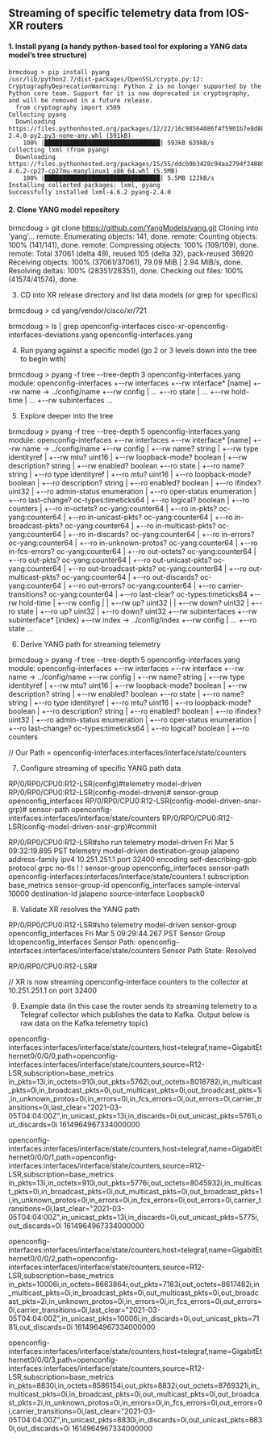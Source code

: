 ## Streaming of specific telemetry data from IOS-XR routers

#### 1.	Install pyang (a handy python-based tool for exploring a YANG data model’s tree structure)
```
brmcdoug > pip install pyang
/usr/lib/python2.7/dist-packages/OpenSSL/crypto.py:12: CryptographyDeprecationWarning: Python 2 is no longer supported by the Python core team. Support for it is now deprecated in cryptography, and will be removed in a future release.
  from cryptography import x509
Collecting pyang
  Downloading https://files.pythonhosted.org/packages/12/22/16c98564086f4f5901b7e8d886ad928ce6eceb577b3504edc333762df92f/pyang-2.4.0-py2.py3-none-any.whl (591kB)
    100% |████████████████████████████████| 593kB 639kB/s 
Collecting lxml (from pyang)
  Downloading https://files.pythonhosted.org/packages/15/55/ddcb9b3428c94aa2794f248897418178ee812288688f9cc8ec5147a4be47/lxml-4.6.2-cp27-cp27mu-manylinux1_x86_64.whl (5.5MB)
    100% |████████████████████████████████| 5.5MB 122kB/s 
Installing collected packages: lxml, pyang
Successfully installed lxml-4.6.2 pyang-2.4.0
```

#### 2.	Clone YANG model repository

brmcdoug > git clone https://github.com/YangModels/yang.git
Cloning into 'yang'...
remote: Enumerating objects: 141, done.
remote: Counting objects: 100% (141/141), done.
remote: Compressing objects: 100% (109/109), done.
remote: Total 37061 (delta 49), reused 105 (delta 32), pack-reused 36920
Receiving objects: 100% (37061/37061), 79.09 MiB | 2.94 MiB/s, done.
Resolving deltas: 100% (28351/28351), done.
Checking out files: 100% (41574/41574), done.


3.	CD into XR release directory and list data models (or grep for specifics)

brmcdoug > cd yang/vendor/cisco/xr/721

brmcdoug > ls | grep openconfig-interfaces
cisco-xr-openconfig-interfaces-deviations.yang
openconfig-interfaces.yang


4.	Run pyang against a specific model (go 2 or 3 levels down into the tree to begin with)

brmcdoug > pyang -f tree --tree-depth 3 openconfig-interfaces.yang
module: openconfig-interfaces
  +--rw interfaces
     +--rw interface* [name]
        +--rw name             -> ../config/name
        +--rw config
        |     ...
        +--ro state
        |     ...
        +--rw hold-time
        |     ...
        +--rw subinterfaces
              ...


5.	Explore deeper into the tree

brmcdoug > pyang -f tree --tree-depth 5 openconfig-interfaces.yang
module: openconfig-interfaces
  +--rw interfaces
     +--rw interface* [name]
        +--rw name             -> ../config/name
        +--rw config
        |  +--rw name?            string
        |  +--rw type             identityref
        |  +--rw mtu?             uint16
        |  +--rw loopback-mode?   boolean
        |  +--rw description?     string
        |  +--rw enabled?         boolean
        +--ro state
        |  +--ro name?            string
        |  +--ro type             identityref
        |  +--ro mtu?             uint16
        |  +--ro loopback-mode?   boolean
        |  +--ro description?     string
        |  +--ro enabled?         boolean
        |  +--ro ifindex?         uint32
        |  +--ro admin-status     enumeration
        |  +--ro oper-status      enumeration
        |  +--ro last-change?     oc-types:timeticks64
        |  +--ro logical?         boolean
        |  +--ro counters
        |     +--ro in-octets?             oc-yang:counter64
        |     +--ro in-pkts?               oc-yang:counter64
        |     +--ro in-unicast-pkts?       oc-yang:counter64
        |     +--ro in-broadcast-pkts?     oc-yang:counter64
        |     +--ro in-multicast-pkts?     oc-yang:counter64
        |     +--ro in-discards?           oc-yang:counter64
        |     +--ro in-errors?             oc-yang:counter64
        |     +--ro in-unknown-protos?     oc-yang:counter64
        |     +--ro in-fcs-errors?         oc-yang:counter64
        |     +--ro out-octets?            oc-yang:counter64
        |     +--ro out-pkts?              oc-yang:counter64
        |     +--ro out-unicast-pkts?      oc-yang:counter64
        |     +--ro out-broadcast-pkts?    oc-yang:counter64
        |     +--ro out-multicast-pkts?    oc-yang:counter64
        |     +--ro out-discards?          oc-yang:counter64
        |     +--ro out-errors?            oc-yang:counter64
        |     +--ro carrier-transitions?   oc-yang:counter64
        |     +--ro last-clear?            oc-types:timeticks64
        +--rw hold-time
        |  +--rw config
        |  |  +--rw up?     uint32
        |  |  +--rw down?   uint32
        |  +--ro state
        |     +--ro up?     uint32
        |     +--ro down?   uint32
        +--rw subinterfaces
           +--rw subinterface* [index]
              +--rw index     -> ../config/index
              +--rw config
              |     ...
              +--ro state
                    ...


6.	Derive YANG path for streaming telemetry

brmcdoug > pyang -f tree --tree-depth 5 openconfig-interfaces.yang
module: openconfig-interfaces
  +--rw interfaces
     +--rw interface
        +--rw name             -> ../config/name
        +--rw config
        |  +--rw name?            string
        |  +--rw type             identityref
        |  +--rw mtu?             uint16
        |  +--rw loopback-mode?   boolean
        |  +--rw description?     string
        |  +--rw enabled?         boolean
        +--ro state
        |  +--ro name?            string
        |  +--ro type             identityref
        |  +--ro mtu?             uint16
        |  +--ro loopback-mode?   boolean
        |  +--ro description?     string
        |  +--ro enabled?         boolean
        |  +--ro ifindex?         uint32
        |  +--ro admin-status     enumeration
        |  +--ro oper-status      enumeration
        |  +--ro last-change?     oc-types:timeticks64
        |  +--ro logical?         boolean
        |  +--ro counters

// Our Path = openconfig-interfaces:interfaces/interface/state/counters


7.	Configure streaming of specific YANG path data

RP/0/RP0/CPU0:R12-LSR(config)#telemetry model-driven
RP/0/RP0/CPU0:R12-LSR(config-model-driven)# sensor-group openconfig_interfaces
RP/0/RP0/CPU0:R12-LSR(config-model-driven-snsr-grp)#  sensor-path openconfig-interfaces:interfaces/interface/state/counters
RP/0/RP0/CPU0:R12-LSR(config-model-driven-snsr-grp)#commit

RP/0/RP0/CPU0:R12-LSR#sho run telemetry model-driven 
Fri Mar  5 09:32:19.895 PST
telemetry model-driven
 destination-group jalapeno
  address-family ipv4 10.251.251.1 port 32400
   encoding self-describing-gpb
   protocol grpc no-tls
  !
 !
 sensor-group openconfig_interfaces
  sensor-path openconfig-interfaces:interfaces/interface/state/counters
 !
 subscription base_metrics
  sensor-group-id openconfig_interfaces sample-interval 10000
  destination-id jalapeno
  source-interface Loopback0


8.	Validate XR resolves the YANG path

RP/0/RP0/CPU0:R12-LSR#sho telemetry model-driven sensor-group openconfig_interfaces 
Fri Mar  5 09:29:44.267 PST
  Sensor Group Id:openconfig_interfaces
    Sensor Path:        openconfig-interfaces:interfaces/interface/state/counters
    Sensor Path State:  Resolved

RP/0/RP0/CPU0:R12-LSR#

// XR is now streaming openconfig-interface counters to the collector at 10.251.251.1 on port 32400


9.	Example data (in this case the router sends its streaming telemetry to a Telegraf collector which publishes the data to Kafka.  Output below is raw data on the Kafka telemetry topic)

openconfig-interfaces:interfaces/interface/state/counters,host=telegraf,name=GigabitEthernet0/0/0/0,path=openconfig-interfaces:interfaces/interface/state/counters,source=R12-LSR,subscription=base_metrics in_pkts=13i,in_octets=910i,out_pkts=5762i,out_octets=8018782i,in_multicast_pkts=0i,in_broadcast_pkts=0i,out_multicast_pkts=0i,out_broadcast_pkts=1i,in_unknown_protos=0i,in_errors=0i,in_fcs_errors=0i,out_errors=0i,carrier_transitions=0i,last_clear="2021-03-05T04:04:00Z",in_unicast_pkts=13i,in_discards=0i,out_unicast_pkts=5761i,out_discards=0i 1614964967334000000

openconfig-interfaces:interfaces/interface/state/counters,host=telegraf,name=GigabitEthernet0/0/0/1,path=openconfig-interfaces:interfaces/interface/state/counters,source=R12-LSR,subscription=base_metrics in_pkts=13i,in_octets=910i,out_pkts=5776i,out_octets=8045932i,in_multicast_pkts=0i,in_broadcast_pkts=0i,out_multicast_pkts=0i,out_broadcast_pkts=1i,in_unknown_protos=0i,in_errors=0i,in_fcs_errors=0i,out_errors=0i,carrier_transitions=0i,last_clear="2021-03-05T04:04:00Z",in_unicast_pkts=13i,in_discards=0i,out_unicast_pkts=5775i,out_discards=0i 1614964967334000000

openconfig-interfaces:interfaces/interface/state/counters,host=telegraf,name=GigabitEthernet0/0/0/2,path=openconfig-interfaces:interfaces/interface/state/counters,source=R12-LSR,subscription=base_metrics in_pkts=10006i,in_octets=8663864i,out_pkts=7183i,out_octets=8617482i,in_multicast_pkts=0i,in_broadcast_pkts=0i,out_multicast_pkts=0i,out_broadcast_pkts=2i,in_unknown_protos=0i,in_errors=0i,in_fcs_errors=0i,out_errors=0i,carrier_transitions=0i,last_clear="2021-03-05T04:04:00Z",in_unicast_pkts=10006i,in_discards=0i,out_unicast_pkts=7181i,out_discards=0i 1614964967334000000

openconfig-interfaces:interfaces/interface/state/counters,host=telegraf,name=GigabitEthernet0/0/0/3,path=openconfig-interfaces:interfaces/interface/state/counters,source=R12-LSR,subscription=base_metrics in_pkts=8830i,in_octets=8586154i,out_pkts=8832i,out_octets=8769321i,in_multicast_pkts=0i,in_broadcast_pkts=0i,out_multicast_pkts=0i,out_broadcast_pkts=2i,in_unknown_protos=0i,in_errors=0i,in_fcs_errors=0i,out_errors=0i,carrier_transitions=0i,last_clear="2021-03-05T04:04:00Z",in_unicast_pkts=8830i,in_discards=0i,out_unicast_pkts=8830i,out_discards=0i 1614964967334000000
